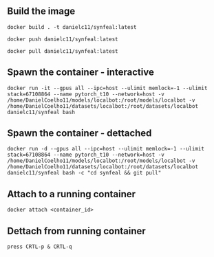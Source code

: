 ## Build the image


    docker build . -t danielc11/synfeal:latest

    docker push danielc11/synfeal:latest

    docker pull danielc11/synfeal:latest

## Spawn the container - interactive

    docker run -it --gpus all --ipc=host --ulimit memlock=-1 --ulimit stack=67108864 --name pytorch_t10 --network=host -v /home/DanielCoelho11/models/localbot:/root/models/localbot -v /home/DanielCoelho11/datasets/localbot:/root/datasets/localbot danielc11/synfeal bash

## Spawn the container - dettached

    docker run -d --gpus all --ipc=host --ulimit memlock=-1 --ulimit stack=67108864 --name pytorch_t10 --network=host -v /home/DanielCoelho11/models/localbot:/root/models/localbot -v /home/DanielCoelho11/datasets/localbot:/root/datasets/localbot danielc11/synfeal bash -c "cd synfeal && git pull"

## Attach to a running container

    docker attach <container_id>

## Dettach from running container

    press CRTL-p & CRTL-q